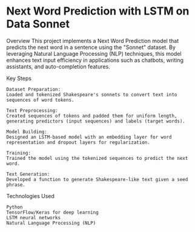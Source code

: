 # Next Word Prediction with LSTM on Data Sonnet

Overview
This project implements a Next Word Prediction model that predicts the next word in a sentence using the "Sonnet" dataset. By leveraging Natural Language Processing (NLP) techniques, this model enhances text input efficiency in applications such as chatbots, writing assistants, and auto-completion features.

Key Steps
    
    Dataset Preparation: 
    Loaded and tokenized Shakespeare's sonnets to convert text into sequences of word tokens.
    
    Text Preprocessing: 
    Created sequences of tokens and padded them for uniform length, generating predictors (input sequences) and labels (target words).
    
    Model Building: 
    Designed an LSTM-based model with an embedding layer for word representation and dropout layers for regularization.
    
    Training: 
    Trained the model using the tokenized sequences to predict the next word.
    
    Text Generation: 
    Developed a function to generate Shakespeare-like text given a seed phrase.

Technologies Used
    
    Python
    TensorFlow/Keras for deep learning
    LSTM neural networks
    Natural Language Processing (NLP)
        
